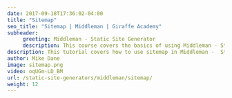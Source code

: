 ```yaml
---
date: 2017-09-18T17:36:02-04:00
title: "Sitemap"
seo_title: "Sitemap | Middleman | Giraffe Academy"
subheader:
     greeting: Middleman - Static Site Generator
     description: This course covers the basics of using Middleman - Static Site Generator. Work your way through the videos and we'll teach you everything you need to know to create a professional and scalable website or blog!
description: This tutorial covers how to use sitemap in Middleman -  Static Site Generator.
author: Mike Dane
image: sitemap.png
video: oqUGm-LD_BM
url: /static-site-generators/middleman/sitemap/
weight: 12
---
```

